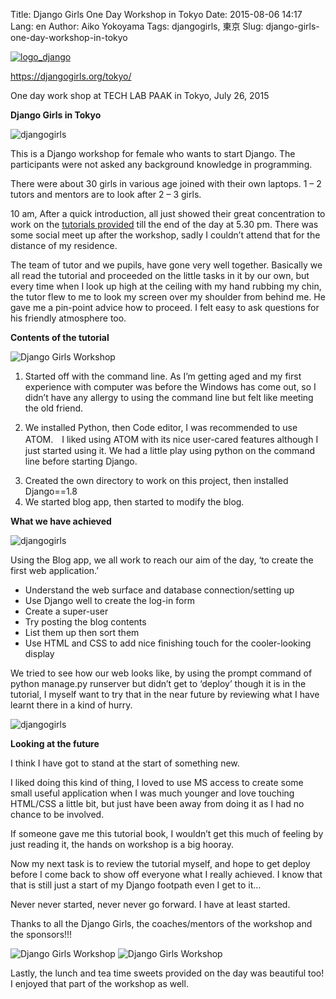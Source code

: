 Title: Django Girls One Day Workshop in Tokyo
Date: 2015-08-06 14:17
Lang: en
Author: Aiko Yokoyama
Tags: djangogirls, 東京
Slug: django-girls-one-day-workshop-in-tokyo

[![logo\_django]({filename}/images/logo_django.png)](https://djangogirls.org/tokyo/)

https://djangogirls.org/tokyo/

One day work shop at TECH LAB PAAK in Tokyo, July 26, 2015

**Django Girls in Tokyo**

![djangogirls]({filename}/images/django-girls-workshop/20278115621_c87c785323_z.jpg)

This is a Django workshop for female who wants to start Django. The
participants were not asked any background knowledge in programming.

There were about 30 girls in various age joined with their own laptops.
1 – 2 tutors and mentors are to look after 2 – 3 girls.

10 am, After a quick introduction, all just showed their great
concentration to work on the [tutorials provided](https://www.gitbook.com/book/djangogirlsjapan/workshop_tutorialjp/details)
till the end of the day at 5.30 pm. There was some social meet up after
the workshop, sadly I couldn’t attend that for the distance of my
residence.

The team of tutor and we pupils, have gone very well together. Basically
we all read the tutorial and proceeded on the little tasks in it by our
own, but every time when I look up high at the ceiling with my hand
rubbing my chin, the tutor flew to me to look my screen over my shoulder
from behind me. He gave me a pin-point advice how to proceed. I felt
easy to ask questions for his friendly atmosphere too.

**Contents of the tutorial**

![Django Girls Workshop]({filename}/images/django-girls-workshop/19649557504_a990e81024_z.jpg)

1.  Started off with the command line. As I’m getting aged and my first
    experience with computer was before the Windows has come out, so I
    didn’t have any allergy to using the command line but felt like
    meeting the old friend.

<!-- -->

2.  We installed Python, then Code editor, I was recommended to use
    ATOM.　I liked using ATOM with its nice user-cared features although
    I just started using it. We had a little play using python on the
    command line before starting Django.

<!-- -->

3.  Created the own directory to work on this project, then installed
    Django==1.8
4.  We started blog app, then started to modify the blog.

**What we have achieved**

![djangogirls]({filename}/images/django-girls-workshop/19651250533_d6a200f1a2_z.jpg)

Using the Blog app, we all work to reach our aim of the day, ‘to create
the first web application.’

-   Understand the web surface and database connection/setting up
-   Use Django well to create the log-in form
-   Create a super-user
-   Try posting the blog contents
-   List them up then sort them
-   Use HTML and CSS to add nice finishing touch for the cooler-looking
    display

We tried to see how our web looks like, by using the prompt command of
python manage.py runserver but didn’t get to ‘deploy’ though it is in
the tutorial, I myself want to try that in the near future by reviewing
what I have learnt there in a kind of hurry.

![djangogirls]({filename}/images/django-girls-workshop/20263896922_76dc83048c_z.jpg)

**Looking at the future**

I think I have got to stand at the start of something new.

I liked doing this kind of thing, I loved to use MS access to create
some small useful application when I was much younger and love touching
HTML/CSS a little bit, but just have been away from doing it as I had no
chance to be involved.

If someone gave me this tutorial book, I wouldn’t get this much of
feeling by just reading it, the hands on workshop is a big hooray.

Now my next task is to review the tutorial myself, and hope to get
deploy before I come back to show off everyone what I really achieved. I
know that that is still just a start of my Django footpath even I get to
it…

Never never started, never never go forward. I have at least started.

Thanks to all the Django Girls, the coaches/mentors of the workshop and
the sponsors!!!

![Django Girls Workshop]({filename}/images/django-girls-workshop/20263894682_61d9ee050e_z.jpg)
![Django Girls Workshop]({filename}/images/django-girls-workshop/20084176790_f05a18a29e_z.jpg)

Lastly, the lunch and tea time sweets provided on the day was beautiful
too! I enjoyed that part of the workshop as well.

